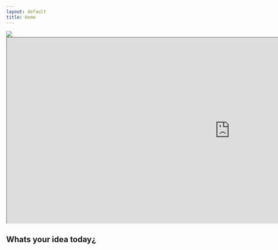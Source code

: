 ```yaml
---
layout: default
title: Home
---
```


<div class="logo">
  <img src="{{ site.logo.image }}" />
</div>

<iframe id="rocket"
    title="Rocket"
    width="1200"
    height="500"
    src="https://www.rvcj.com/wp-content/uploads/2019/03/gif-startup-rocket.gif">
</iframe>


## Whats your idea today¿

